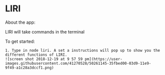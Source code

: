 # LIRI

About the app:

LIRI will take commands in the terminal

To get started:

    1. Type in node liri. A set a instructions will pop up to show you the different functions of LIRI.
    ![screen shot 2018-12-19 at 9 57 59 pm](https://user-images.githubusercontent.com/41270528/50261145-35fbed00-03d9-11e9-9f49-a1c28a3dccf1.png)
